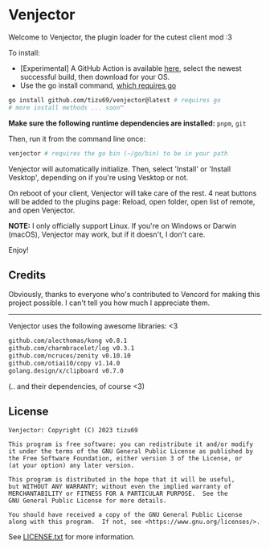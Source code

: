 # Venjector

Welcome to Venjector, the plugin loader for the cutest client mod :3

To install:

- [Experimental] A GitHub Action is available [here](https://github.com/tizu69/venjector/actions),
  select the newest successful build, then download for your OS.
- Use the go install command, [which requires go](https://go.dev/doc/install)

``` sh
go install github.com/tizu69/venjector@latest # requires go
# more install methods ... soon™️
```

**Make sure the following runtime dependencies are installed:** `pnpm`, `git`

Then, run it from the command line once:

```sh
venjector # requires the go bin (~/go/bin) to be in your path
```

Venjector will automatically initialize. Then, select 'Install' or 'Install Vesktop', depending
on if you're using Vesktop or not.

On reboot of your client, Venjector will take care of the rest. 4 neat buttons will be added to
the plugins page: Reload, open folder, open list of remote, and open Venjector.

**NOTE:** I only officially support Linux. If you're on Windows or Darwin (macOS), Venjector
may work, but if it doesn't, I don't care.

Enjoy!

## Credits

Obviously, thanks to everyone who's contributed to Vencord for making this project possible.
I can't tell you how much I appreciate them.

---

Venjector uses the following awesome libraries: <3

```sh
github.com/alecthomas/kong v0.8.1
github.com/charmbracelet/log v0.3.1
github.com/ncruces/zenity v0.10.10
github.com/otiai10/copy v1.14.0
golang.design/x/clipboard v0.7.0
```

(.. and their dependencies, of course <3)

## License

	Venjector: Copyright (C) 2023 tizu69

    This program is free software: you can redistribute it and/or modify
    it under the terms of the GNU General Public License as published by
    the Free Software Foundation, either version 3 of the License, or
    (at your option) any later version.

    This program is distributed in the hope that it will be useful,
    but WITHOUT ANY WARRANTY; without even the implied warranty of
    MERCHANTABILITY or FITNESS FOR A PARTICULAR PURPOSE.  See the
    GNU General Public License for more details.

    You should have received a copy of the GNU General Public License
	along with this program.  If not, see <https://www.gnu.org/licenses/>.

See [LICENSE.txt](LICENSE.txt) for more information.
